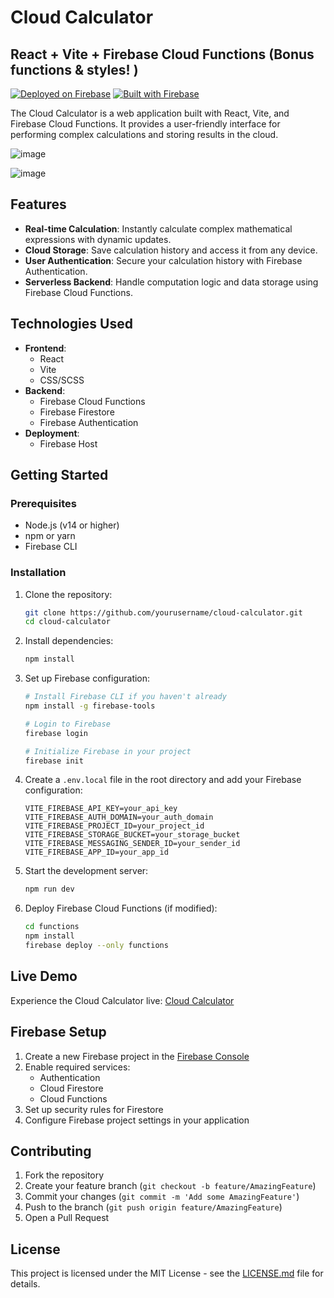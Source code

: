 # Cloud Calculator 
## React + Vite + Firebase Cloud Functions (Bonus functions & styles! )

[![Deployed on Firebase](https://img.shields.io/badge/Deployed%20on-Firebase-orange?style=for-the-badge&logo=firebase)](https://cloud-calculator-9f80f.web.app/)
[![Built with Firebase](https://img.shields.io/badge/Built%20with-Firebase-FFCA28?style=for-the-badge&logo=firebase)](https://firebase.google.com/)

The Cloud Calculator is a web application built with React, Vite, and Firebase Cloud Functions. It provides a user-friendly interface for performing complex calculations and storing results in the cloud.

![image](https://github.com/user-attachments/assets/88a14a84-171f-4a49-868d-d019e79bc9df)

![image](https://github.com/user-attachments/assets/32b86ae2-73c9-426e-8a5e-5b3dcdde4567)


## Features

- **Real-time Calculation**: Instantly calculate complex mathematical expressions with dynamic updates.
- **Cloud Storage**: Save calculation history and access it from any device.
- **User Authentication**: Secure your calculation history with Firebase Authentication.
- **Serverless Backend**: Handle computation logic and data storage using Firebase Cloud Functions.

## Technologies Used

- **Frontend**:
  - React
  - Vite
  - CSS/SCSS
- **Backend**:
  - Firebase Cloud Functions
  - Firebase Firestore
  - Firebase Authentication
- **Deployment**:
  - Firebase Host

## Getting Started

### Prerequisites

- Node.js (v14 or higher)
- npm or yarn
- Firebase CLI

### Installation

1. Clone the repository:
   ```bash
   git clone https://github.com/yourusername/cloud-calculator.git
   cd cloud-calculator
   ```

2. Install dependencies:
   ```bash
   npm install
   ```

3. Set up Firebase configuration:
   ```bash
   # Install Firebase CLI if you haven't already
   npm install -g firebase-tools

   # Login to Firebase
   firebase login

   # Initialize Firebase in your project
   firebase init
   ```

4. Create a `.env.local` file in the root directory and add your Firebase configuration:
   ```env
   VITE_FIREBASE_API_KEY=your_api_key
   VITE_FIREBASE_AUTH_DOMAIN=your_auth_domain
   VITE_FIREBASE_PROJECT_ID=your_project_id
   VITE_FIREBASE_STORAGE_BUCKET=your_storage_bucket
   VITE_FIREBASE_MESSAGING_SENDER_ID=your_sender_id
   VITE_FIREBASE_APP_ID=your_app_id
   ```

5. Start the development server:
   ```bash
   npm run dev
   ```

6. Deploy Firebase Cloud Functions (if modified):
   ```bash
   cd functions
   npm install
   firebase deploy --only functions
   ```

## Live Demo

Experience the Cloud Calculator live: [Cloud Calculator](https://lincoln-gvt-proj.web.app/)

## Firebase Setup

1. Create a new Firebase project in the [Firebase Console](https://console.firebase.google.com/)
2. Enable required services:
   - Authentication
   - Cloud Firestore
   - Cloud Functions
3. Set up security rules for Firestore
4. Configure Firebase project settings in your application

## Contributing

1. Fork the repository
2. Create your feature branch (`git checkout -b feature/AmazingFeature`)
3. Commit your changes (`git commit -m 'Add some AmazingFeature'`)
4. Push to the branch (`git push origin feature/AmazingFeature`)
5. Open a Pull Request

## License

This project is licensed under the MIT License - see the [LICENSE.md](LICENSE.md) file for details.


